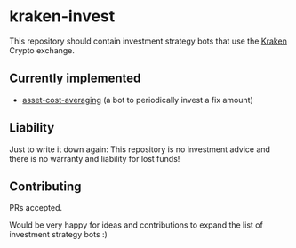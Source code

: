 # kraken-invest

This repository should contain investment strategy bots that use the [Kraken](https://www.kraken.com) Crypto exchange.


## Currently implemented

- [asset-cost-averaging](./asset-cost-averaging/) (a bot to periodically invest a fix amount)


## Liability

Just to write it down again: This repository is no investment advice and there is no warranty and liability for lost funds!


## Contributing

PRs accepted.

Would be very happy for ideas and contributions to expand the list of investment strategy bots :)